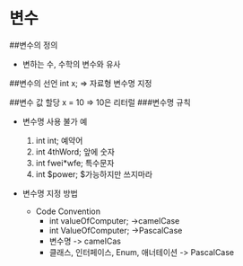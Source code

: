 변수
=====================
##변수의 정의
* 변하는 수, 수학의 변수와 유사

##변수의 선언
    int x; => 자료형 변수명 지정
    
##변수 값 할당
    x = 10 => 10은 리터럴
###변수명 규칙
* 변수명 사용 불가 예
    1. int int;    예약어
    1. int 4thWord;    앞에 숫자
    1. int fwei*wfe;   특수문자
    1. int $power;     $가능하지만 쓰지마라
    
* 변수명 지정 방법
    * Code Convention <br>
        - int valueOfComputer; ->camelCase <br>
        - int ValueOfComputer; ->PascalCase <br>
        - 변수명 -> camelCas
        - 클래스, 인터페이스, Enum, 애너테이션 -> PascalCase
    